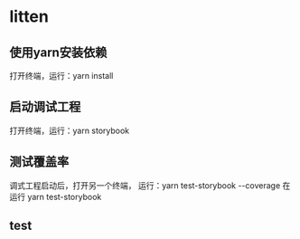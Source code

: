 # litten

## 使用yarn安装依赖
打开终端，运行：yarn install

## 启动调试工程
打开终端，运行：yarn storybook

## 测试覆盖率
调式工程启动后，打开另一个终端，
运行：yarn test-storybook --coverage 
在运行 yarn test-storybook

## test
